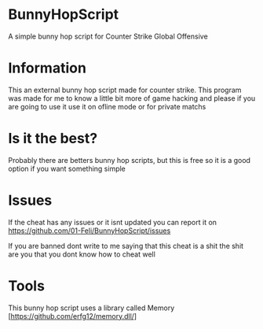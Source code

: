 # BunnyHopScript
A simple bunny hop script for Counter Strike Global Offensive

# Information
This an external bunny hop script made for counter strike.
This program was made for me to know a little bit more of game hacking and please if you are going to use it use it on ofline mode or for private matchs

# Is it the best?
Probably there are betters bunny hop scripts, but this is free so it is a good option if you want something simple

# Issues
If the cheat has any issues or it isnt updated you can report it on https://github.com/01-Feli/BunnyHopScript/issues

If you are banned dont write to me saying that this cheat is a shit the shit are you that you dont know how to cheat well

# Tools
This bunny hop script uses a library called Memory [https://github.com/erfg12/memory.dll/]
